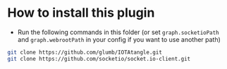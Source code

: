 # How to install this plugin
- Run the following commands in this folder (or set `graph.socketioPath` and `graph.webrootPath` in your config if you want to use another path)
```bash
git clone https://github.com/glumb/IOTAtangle.git
git clone https://github.com/socketio/socket.io-client.git
```